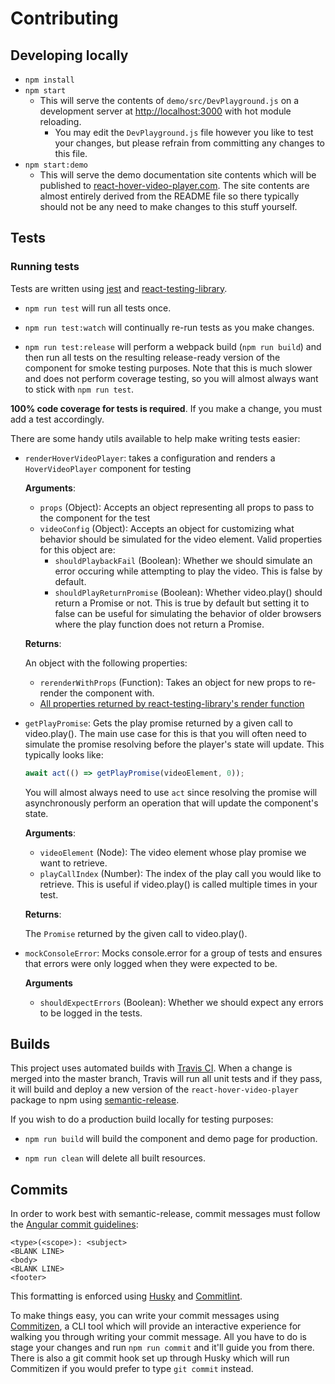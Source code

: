 # Contributing

## Developing locally

- `npm install`
- `npm start`
  - This will serve the contents of `demo/src/DevPlayground.js` on a development server at [http://localhost:3000](http://localhost:3000) with hot module reloading.
    - You may edit the `DevPlayground.js` file however you like to test your changes, but please refrain from committing any changes to this file.
- `npm start:demo`
  - This will serve the demo documentation site contents which will be published to [react-hover-video-player.com](https://react-hover-video-player.com). The site contents are almost entirely derived from the README file so there typically should not be any need to make changes to this stuff yourself.

## Tests

### Running tests

Tests are written using [jest](https://github.com/facebook/jest) and [react-testing-library](https://github.com/testing-library/react-testing-library).

- `npm run test` will run all tests once.

- `npm run test:watch` will continually re-run tests as you make changes.

- `npm run test:release` will perform a webpack build (`npm run build`) and then run all tests on the resulting release-ready version of the component for smoke testing purposes. Note that this is much slower and does not perform coverage testing, so you will almost always want to stick with `npm run test`.

 **100% code coverage for tests is required**. If you make a change, you must add a test accordingly.

There are some handy utils available to help make writing tests easier:

- `renderHoverVideoPlayer`: takes a configuration and renders a `HoverVideoPlayer` component for testing

  **Arguments**:

  - `props` (Object): Accepts an object representing all props to pass to the component for the test
  - `videoConfig` (Object): Accepts an object for customizing what behavior should be simulated for the video element. Valid properties for this object are:
    - `shouldPlaybackFail` (Boolean): Whether we should simulate an error occuring while attempting to play the video. This is false by default.
    - `shouldPlayReturnPromise` (Boolean): Whether video.play() should return a Promise or not. This is true by default but setting it to false can be useful for simulating the behavior of older browsers where the play function does not return a Promise.

  **Returns**:

  An object with the following properties:
  - `rerenderWithProps` (Function): Takes an object for new props to re-render the component with.
  - [All properties returned by react-testing-library's render function](https://testing-library.com/docs/react-testing-library/api#render-result)

- `getPlayPromise`: Gets the play promise returned by a given call to video.play(). The main use case for this is that you will often need to simulate the promise resolving before the player's state will update. This typically looks like:

  ```javascript
  await act(() => getPlayPromise(videoElement, 0));
  ```

  You will almost always need to use `act` since resolving the promise will asynchronously perform an operation that will update the component's state.

  **Arguments**:

  - `videoElement` (Node): The video element whose play promise we want to retrieve.
  - `playCallIndex` (Number): The index of the play call you would like to retrieve. This is useful if video.play() is called multiple times in your test.

  **Returns**:

  The `Promise` returned by the given call to video.play().

- `mockConsoleError`: Mocks console.error for a group of tests and ensures that errors were only logged when they were expected to be.

  **Arguments**

  - `shouldExpectErrors` (Boolean): Whether we should expect any errors to be logged in the tests.

## Builds

This project uses automated builds with [Travis CI](https://travis-ci.com/). When a change is merged into the master branch, Travis will run all unit tests and if they pass, it will build and deploy a new version of the `react-hover-video-player` package to npm using [semantic-release](https://semantic-release.gitbook.io/semantic-release/).

If you wish to do a production build locally for testing purposes:

- `npm run build` will build the component and demo page for production.

- `npm run clean` will delete all built resources.

## Commits

In order to work best with semantic-release, commit messages must follow the [Angular commit guidelines](https://github.com/angular/angular.js/blob/master/DEVELOPERS.md#-git-commit-guidelines):

```text
<type>(<scope>): <subject>
<BLANK LINE>
<body>
<BLANK LINE>
<footer>
```

This formatting is enforced using [Husky](https://github.com/typicode/husky) and [Commitlint](https://github.com/conventional-changelog/commitlint).

To make things easy, you can write your commit messages using [Commitizen](https://github.com/commitizen/cz-cli), a CLI tool which will provide an interactive experience for walking you through writing your commit message. All you have to do is stage your changes and run `npm run commit` and it'll guide you from there. There is also a git commit hook set up through Husky which will run Commitizen if you would prefer to type `git commit` instead.

